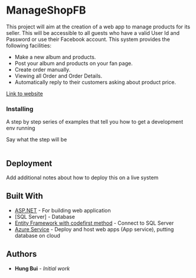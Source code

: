 # ManageShopFB

This project will aim at the creation of a web app to manage products for its seller. 
This will be accessible to all guests who have a valid User Id and Password or use their Facebook account. 
This system provides the following facilities:
- Make a new album and products.
- Post your album and products on your fan page.
- Create order manually.
- Viewing all Order and Order Details.
- Automatically reply to their customers asking about product price.

[Link to website](https://manageshopfb.azurewebsites.net/)



### Installing

A step by step series of examples that tell you how to get a development env running

Say what the step will be

```

```

## Deployment

Add additional notes about how to deploy this on a live system

## Built With

* [ASP.NET](https://dotnet.microsoft.com/apps/aspnet) - For building web application
* [SQL Server] - Database
* [Entity Framework with codefirst method]() - Connect to SQL Server
* [Azure Service]() - Deploy and host web apps (App service), putting database on cloud 


## Authors

* **Hung Bui** - *Initial work* 




